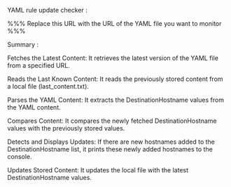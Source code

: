 YAML rule update checker : 


%%% Replace this URL with the URL of the YAML file you want to monitor  %%%

Summary : 

Fetches the Latest Content: It retrieves the latest version of the YAML file from a specified URL.

Reads the Last Known Content: It reads the previously stored content from a local file (last_content.txt).

Parses the YAML Content: It extracts the DestinationHostname values from the YAML content.

Compares Content: It compares the newly fetched DestinationHostname values with the previously stored values.

Detects and Displays Updates: If there are new hostnames added to the DestinationHostname list, it prints these newly added hostnames to the console.

Updates Stored Content: It updates the local file with the latest DestinationHostname values.
